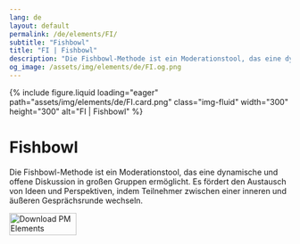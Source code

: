 ```yaml
---
lang: de
layout: default
permalink: /de/elements/FI/
subtitle: "Fishbowl"
title: "FI | Fishbowl"
description: "Die Fishbowl-Methode ist ein Moderationstool, das eine dynamische und offene Diskussion in großen Gruppen ermöglicht. Es fördert den Austausch von Ideen und Perspektiven, indem Teilnehmer zwischen einer inneren und äußeren Gesprächsrunde wechseln."
og_image: /assets/img/elements/de/FI.og.png
---
```


{% include figure.liquid loading="eager" path="assets/img/elements/de/FI.card.png" class="img-fluid" width="300" height="300" alt="FI | Fishbowl" %}

# Fishbowl

Die Fishbowl-Methode ist ein Moderationstool, das eine dynamische und offene Diskussion in großen Gruppen ermöglicht. Es fördert den Austausch von Ideen und Perspektiven, indem Teilnehmer zwischen einer inneren und äußeren Gesprächsrunde wechseln.

<a href="https://apps.apple.com/app/apple-store/id6738084498?pt=127441684&ct=website&mt=8">
  <img src="{{ "assets/img/en/appstore.png" | relative_url }}" width="120" height="40" alt="Download PM Elements">
</a>
